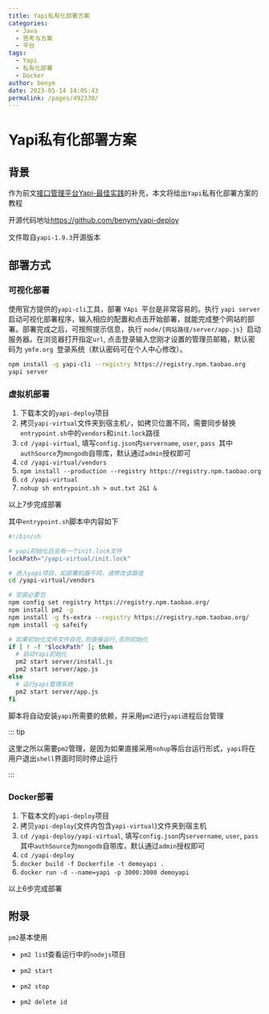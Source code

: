 ```yaml
---
title: Yapi私有化部署方案
categories: 
  - Java
  - 思考与方案
  - 平台
tags: 
  - Yapi
  - 私有化部署
  - Docker
author: benym
date: 2023-05-14 14:05:43
permalink: /pages/492330/
---
```


# Yapi私有化部署方案

## 背景

作为前文[接口管理平台Yapi-最佳实践](./06-interface-management-platform-yapi-best-practices)的补充，本文将给出`Yapi`私有化部署方案的教程

开源代码地址<https://github.com/benym/yapi-deploy>

文件取自`yapi-1.9.3`开源版本

## 部署方式

### 可视化部署

使用官方提供的`yapi-cli`工具，部署 `YApi `平台是非常容易的。执行 `yapi server `启动可视化部署程序，输入相应的配置和点击开始部署，就能完成整个网站的部署。部署完成之后，可按照提示信息，执行 `node/{网站路径/server/app.js} `启动服务器。在浏览器打开指定`url`, 点击登录输入您刚才设置的管理员邮箱，默认密码为 `ymfe.org `登录系统（默认密码可在个人中心修改）。

```bash
npm install -g yapi-cli --registry https://registry.npm.taobao.org
yapi server 
```

### 虚拟机部署

1. 下载本文的`yapi-deploy`项目
2. 拷贝`yapi-virtual`文件夹到宿主机`/`，如拷贝位置不同，需要同步替换`entrypoint.sh`中的`vendors`和`init.lock`路径
3. `cd /yapi-virtual`, 填写`config.json`内`servername`, `user`, `pass `其中`authSource`为`mongodb`自带库，默认通过`admin`授权即可
4. `cd /yapi-virtual/vendors`
5. `npm install --production --registry https://registry.npm.taobao.org`
6. `cd /yapi-virtual`
7. `nohup sh entrypoint.sh > out.txt 2&1 &`

以上7步完成部署

其中`entrypoint.sh`脚本中内容如下

```sh
#!/bin/sh

# yapi初始化后会有一个init.lock文件
lockPath="/yapi-virtual/init.lock"

# 进入yapi项目，如部署机器不同，请修改该路径
cd /yapi-virtual/vendors

# 安装必要包
npm config set registry https://registry.npm.taobao.org/
npm install pm2 -g
npm install -g fs-extra --registry https://registry.npm.taobao.org/
npm install -g safeify

# 如果初始化文件文件存在,则直接运行,否则初始化
if [ ! -f "$lockPath" ]; then
  # 启动Yapi初始化
  pm2 start server/install.js
  pm2 start server/app.js
else
  # 运行yapi管理系统
  pm2 start server/app.js
fi
```

脚本将自动安装`yapi`所需要的依赖，并采用`pm2`进行`yapi`进程后台管理

::: tip

这里之所以需要`pm2`管理，是因为如果直接采用`nohup`等后台运行形式，`yapi`将在用户退出`shell`界面时同时停止运行

:::

### Docker部署

1. 下载本文的`yapi-deploy`项目
2. 拷贝`yapi-deploy`(文件内包含`yapi-virtual`)文件夹到宿主机
3. `cd /yapi-deploy/yapi-virtual`, 填写`config.json`内`servername`, `user`, `pass `其中`authSource`为`mongodb`自带库，默认通过`admin`授权即可
4. `cd /yapi-deploy`
5. `docker build -f Dockerfile -t demoyapi .`
6. `docker run -d --name=yapi -p 3000:3000 demoyapi`

以上6步完成部署

## 附录

`pm2`基本使用

- `pm2 lis`t查看运行中的`nodejs`项目

- `pm2 start`

- `pm2 stop`

- `pm2 delete id`



